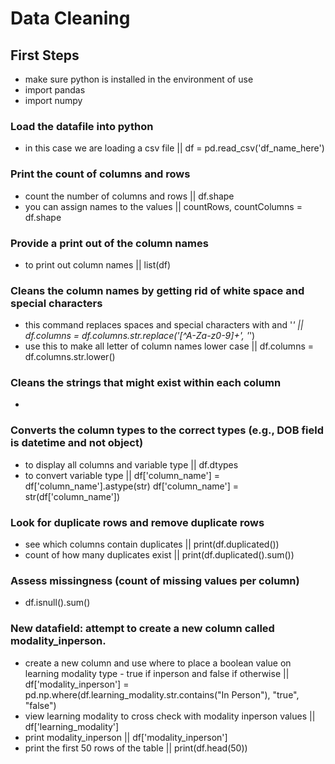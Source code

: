 # Data Cleaning

## First Steps
- make sure python is installed in the environment of use 
- import pandas
- import numpy

### Load the datafile into python
- in this case we are loading a csv file || df = pd.read_csv('df_name_here')


### Print the count of columns and rows
- count the number of columns and rows || df.shape
- you can assign names to the values || countRows, countColumns = df.shape


### Provide a print out of the column names
- to print out column names || list(df)


### Cleans the column names by getting rid of white space and special characters
- this command replaces spaces and special characters with and '_' || df.columns = df.columns.str.replace('[^A-Za-z0-9]+', '_') 
- use this to make all letter of column names lower case || df.columns = df.columns.str.lower() 


### Cleans the strings that might exist within each column
-


### Converts the column types to the correct types (e.g., DOB field is datetime and not object)
- to display all columns and variable type || df.dtypes
- to convert variable type || df['column_name'] = df['column_name'].astype(str)
df['column_name'] = str(df['column_name'])


### Look for duplicate rows and remove duplicate rows
- see which columns contain duplicates || print(df.duplicated())
- count of how many duplicates exist || print(df.duplicated().sum())


### Assess missingness (count of missing values per column)
- df.isnull().sum()


### New datafield: attempt to create a new column called modality_inperson. 
- create a new column and use where to place a boolean value on learning modality type - true if inperson and false if otherwise || df['modality_inperson'] = pd.np.where(df.learning_modality.str.contains("In Person"), "true", "false")
- view learning modality to cross check with modality inperson values || df['learning_modality'] 
- print modality_inperson || df['modality_inperson']
- print the first 50 rows of the table || print(df.head(50))
